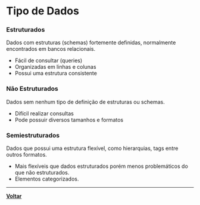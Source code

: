 # Tipo de Dados
### Estruturados
Dados com estruturas (schemas) fortemente definidas, normalmente encontrados em bancos relacionais.
- Fácil de consultar (queries)
- Organizadas em linhas e colunas
- Possui uma estrutura consistente
### Não Estruturados
Dados sem nenhum tipo de definição de estruturas ou schemas.
- Difícil realizar consultas
- Pode possuir diversos tamanhos e formatos
### Semiestruturados
Dados que possui uma estrutura flexível, como hierarquias, tags entre outros formatos.
- Mais flexíveis que dados estruturados porém menos problemáticos do que não estruturados.
- Elementos categorizados.
---
**[Voltar](./data-fundamentals.md)**